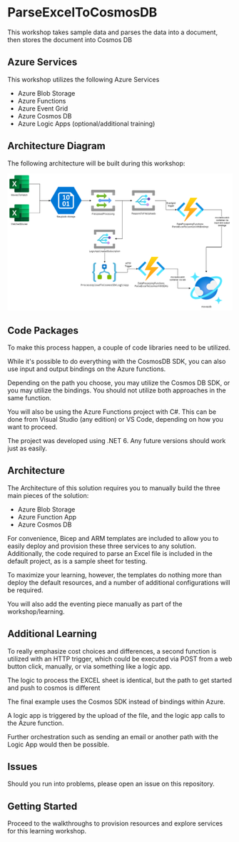 # ParseExcelToCosmosDB

This workshop takes sample data and parses the data into a document, then stores the document into Cosmos DB

## Azure Services

This workshop utilizes the following Azure Services

- Azure Blob Storage
- Azure Functions
- Azure Event Grid
- Azure Cosmos DB
- Azure Logic Apps (optional/additional training)

## Architecture Diagram

The following architecture will be built during this workshop:

!["The overall architecture diagram"](./walkthroughs/images/parseExcelToCosmos.png)  

## Code Packages

To make this process happen, a couple of code libraries need to be utilized.  

While it's possible to do everything with the CosmosDB SDK, you can also use input and output bindings on the Azure functions.  

Depending on the path you choose, you may utilize the Cosmos DB SDK, or you may utilize the bindings.  You should not utilize both approaches in the same function.

You will also be using the Azure Functions project with C#. This can be done from Visual Studio (any edition) or VS Code, depending on how you want to proceed.

The project was developed using .NET 6.  Any future versions should work just as easily.

## Architecture

The Architecture of this solution requires you to manually build the three main pieces of the solution:

- Azure Blob Storage
- Azure Function App
- Azure Cosmos DB

For convenience, Bicep and ARM templates are included to allow you to easily deploy and provision these three services to any solution.  Additionally, the code required to parse an Excel file is included in the default project, as is a sample sheet for testing.

To maximize your learning, however, the templates do nothing more than deploy the default resources, and a number of additional configurations will be required.

You will also add the eventing piece manually as part of the workshop/learning.

## Additional Learning

To really emphasize cost choices and differences, a second function is utilized with an HTTP trigger, which could be executed via POST from a web button click, manually, or via something like a logic app.

The logic to process the EXCEL sheet is identical, but the path to get started and push to cosmos is different

The final example uses the Cosmos SDK instead of bindings within Azure.

A logic app is triggered by the upload of the file, and the logic app calls to the Azure function.

Further orchestration such as sending an email or another path with the Logic App would then be possible.

## Issues

Should you run into problems, please open an issue on this repository.

## Getting Started

Proceed to the walkthroughs to provision resources and explore services for this learning workshop.
